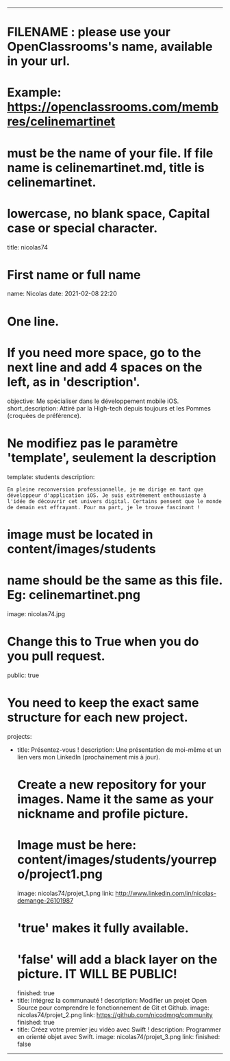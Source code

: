---

# FILENAME : please use your OpenClassrooms's name, available in your url.
# Example: https://openclassrooms.com/membres/celinemartinet
# must be the name of your file. If file name is celinemartinet.md, title is celinemartinet.
# lowercase, no blank space, Capital case or special character.
title: nicolas74

# First name or full name
name: Nicolas
date: 2021-02-08 22:20

# One line.
# If you need more space, go to the next line and add 4 spaces on the left, as in 'description'.
objective: Me spécialiser dans le développement mobile iOS.
short_description: Attiré par la High-tech depuis toujours et les Pommes (croquées de préférence).

# Ne modifiez pas le paramètre 'template', seulement la description
template: students
description:

    En pleine reconversion professionnelle, je me dirige en tant que développeur d'application iOS. Je suis extrêmement enthousiaste à l'idée de découvrir cet univers digital. Certains pensent que le monde de demain est effrayant. Pour ma part, je le trouve fascinant !

# image must be located in content/images/students
# name should be the same as this file. Eg: celinemartinet.png
image: nicolas74.jpg

# Change this to True when you do you pull request.
public: true

# You need to keep the exact same structure for each new project.
projects:
  - title: Présentez-vous !
    description: Une présentation de moi-même et un lien vers mon LinkedIn (prochainement mis à jour).
    # Create a new repository for your images. Name it the same as your nickname and profile picture.
    # Image must be here: content/images/students/yourrepo/project1.png
    image: nicolas74/projet_1.png
    link: http://www.linkedin.com/in/nicolas-demange-26101987
    # 'true' makes it fully available.
    # 'false' will add a black layer on the picture. IT WILL BE PUBLIC!
    finished: true
  - title: Intégrez la communauté !
    description: Modifier un projet Open Source pour comprendre le fonctionnement de Git et Github.
    image: nicolas74/projet_2.png
    link: https://github.com/nicodmng/community
    finished: true
  - title: Créez votre premier jeu vidéo avec Swift !
    description: Programmer en orienté objet avec Swift.
    image: nicolas74/projet_3.png
    link: 
    finished: false
---